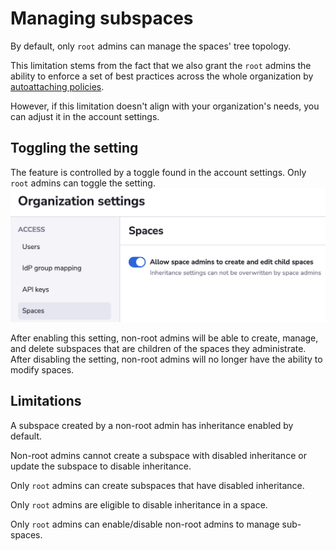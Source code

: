 # Managing subspaces

By default, only `root` admins can manage the spaces' tree topology.

This limitation stems from the fact that we also grant the `root` admins the ability to enforce a set of best practices across the whole organization by [autoattaching policies](https://docs.spacelift.io/concepts/policy.html#automatically).

However, if this limitation doesn't align with your organization's needs, you can adjust it in the account settings.

## Toggling the setting

The feature is controlled by a toggle found in the account settings. Only `root` admins can toggle the setting.
![](<../../assets/screenshots/spaces/subspaces-toggle.png>)

After enabling this setting, non-root admins will be able to create, manage, and delete subspaces that are children of the spaces they administrate.
After disabling the setting, non-root admins will no longer have the ability to modify spaces.

## Limitations

A subspace created by a non-root admin has inheritance enabled by default.

Non-root admins cannot create a subspace with disabled inheritance or update the subspace to disable inheritance.

Only `root` admins can create subspaces that have disabled inheritance.

Only `root` admins are eligible to disable inheritance in a space.

Only `root` admins can enable/disable non-root admins to manage sub-spaces.
